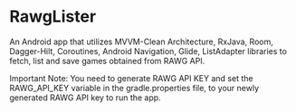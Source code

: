# RawgLister
An Android app that utilizes 
MVVM-Clean Architecture,
RxJava,
Room,
Dagger-Hilt,
Coroutines,
Android Navigation,
Glide,
ListAdapter libraries to fetch, list and save games obtained from RAWG API.


Important Note: You need to generate RAWG API KEY and set the RAWG_API_KEY variable in the gradle.properties file, to your newly generated RAWG API key to run the app.

